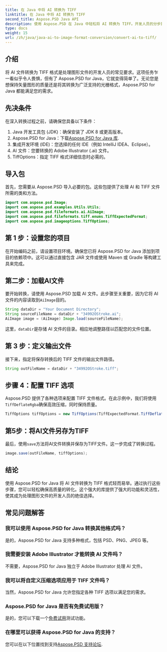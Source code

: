 ```yaml
---
title: 在 Java 中将 AI 转换为 TIFF
linktitle: 在 Java 中将 AI 转换为 TIFF
second_title: Aspose.PSD Java API
description: 使用 Aspose.PSD 在 Java 中轻松将 AI 转换为 TIFF。开发人员的分步指南。包含下载、设置和代码片段。
type: docs
weight: 15
url: /zh/java/java-ai-to-image-format-conversion/convert-ai-to-tiff/
---
```

## 介绍
将 AI 文件转换为 TIFF 格式是处理图形文件的开发人员的常见要求。这项任务乍一看似乎令人畏惧，但有了 Aspose.PSD for Java，它就变得简单了。无论您是想保持矢量图形的质量还是将其转换为广泛支持的光栅格式，Aspose.PSD for Java 都能满足您的需求。
## 先决条件
在深入转换过程之前，请确保您具备以下条件：
1. Java 开发工具包 (JDK)：确保安装了 JDK 8 或更高版本。
2.  Aspose.PSD for Java：下载[Aspose.PSD for Java 库](https://releases.aspose.com/psd/java/).
3. 集成开发环境 (IDE)：您选择的任何 IDE（例如 IntelliJ IDEA、Eclipse）。
4. AI 文件：您要转换的 Adobe Illustrator (.ai) 文件。
5. TiffOptions：指定 TIFF 格式详细信息时必需的。
## 导入包
首先，您需要从 Aspose.PSD 导入必要的包。这些包提供了处理 AI 和 TIFF 文件所需的类和方法。
```java
import com.aspose.psd.Image;
import com.aspose.psd.examples.Utils.Utils;
import com.aspose.psd.fileformats.ai.AiImage;
import com.aspose.psd.fileformats.tiff.enums.TiffExpectedFormat;
import com.aspose.psd.imageoptions.TiffOptions;
```
## 第 1 步：设置您的项目
在开始编码之前，请设置项目环境。确保您已将 Aspose.PSD for Java 添加到项目的依赖项中。这可以通过直接包含 JAR 文件或使用 Maven 或 Gradle 等构建工具来完成。
## 第二步：加载AI文件
要开始转换，请使用 Aspose.PSD 加载 AI 文件。此步骤至关重要，因为它将 AI 文件的内容读取到`AiImage`目的。
```java
String dataDir = "Your Document Directory";
String sourceFileName = dataDir + "34992OStroke.ai";
AiImage image = (AiImage) Image.load(sourceFileName);
```
这里，`dataDir`是存储 AI 文件的目录。相应地调整路径以匹配您的文件位置。
## 第 3 步：定义输出文件
接下来，指定将保存转换后的 TIFF 文件的输出文件路径。
```java
String outFileName = dataDir + "34992OStroke.tiff";
```
## 步骤 4：配置 TIFF 选项
Aspose.PSD 提供了各种选项来配置 TIFF 文件格式。在此示例中，我们将使用`TiffDeflateRgba`确保高效压缩，同时保持质量。
```java
TiffOptions tiffOptions = new TiffOptions(TiffExpectedFormat.TiffDeflateRgba);
```
## 第5步：将AI文件另存为TIFF
最后，使用`save`方法将AI文件转换并保存为TIFF文件。这一步完成了转换过程。
```java
image.save(outFileName, tiffOptions);
```

## 结论
使用 Aspose.PSD for Java 将 AI 文件转换为 TIFF 格式轻而易举。通过执行这些步骤，您可以轻松确保高质量的转化。这个强大的库提供了强大的功能和灵活性，使其成为处理图形文件的开发人员的绝佳选择。
## 常见问题解答
### 我可以使用 Aspose.PSD for Java 转换其他格式吗？
是的，Aspose.PSD for Java 支持多种格式，包括 PSD、PNG、JPEG 等。
### 我需要安装 Adobe Illustrator 才能转换 AI 文件吗？
不需要，Aspose.PSD for Java 独立于 Adobe Illustrator 处理 AI 文件。
### 我可以将自定义压缩选项应用于 TIFF 文件吗？
当然，Aspose.PSD for Java 允许您指定各种 TIFF 选项以满足您的需求。
### Aspose.PSD for Java 是否有免费试用版？
是的，您可以下载一个[免费试用](https://releases.aspose.com/)测试功能。
### 在哪里可以获得 Aspose.PSD for Java 的支持？
您可以在以下位置找到支持[Aspose.PSD 支持论坛](https://forum.aspose.com/c/psd/34).